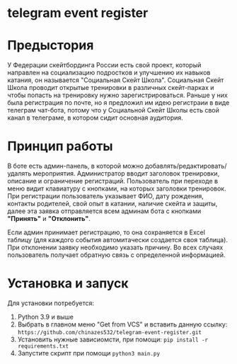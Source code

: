 # telegram event register

<h1>Предыстория</h1>

У Федерации скейтбординга России есть свой проект, который направлен на социализацию подростков и улучшению их навыков катания, он называется "Социальная Скейт Школа".
Социальная Скейт Школа проводит открытые тренировки в различных скейт-парках и чтобы попасть на тренировку нужно зарегистрироваться.
Раньше у них была регистрация по почте, но я предложил им идею регистраии в виде телеграм чат-бота, потому что у Социальной Скейт Школы есть свой канал в телеграме, в котором сидит основная аудитория.

<h1>Принцип работы</h1>

В боте есть админ-панель, в которой можно добавлять/редактировать/удалять мероприятия. 
Администратор вводит заголовок тренировки, описание и ограничение регистраций.
Пользователь при переходе в меню видит клавиатуру с кнопками, на которых заголовки тренировок.
При регистрации пользователь указывает ФИО, дату рождения, контакты родителей, свой опыт в катании, наличие скейта и защиты, далее эта заявка отправляется всем админам бота с кнопками <b>"Принять"</b> и <b>"Отклонить"</b>.

Если админ принимает регистрацию, то она сохраняется в Excel таблицу (для каждого события автомитачески создается своя таблица).
При отклонении заявку необходимо указать причину.
Во всех случаях пользователь получает обратную связь с определенной информацией.

<h1>Установка и запуск</h1>

Для установки потребуется: 
<ol>
    <li>Python 3.9 и выше</li>
    <li>Выбрать в главном меню "Get from VCS" и вставить данную ссылку: <code>https://github.com/chinazes532/telegram-event-register.git</code></li>
    <li>Установить нужные зависиомсти, при помощи: <code>pip install -r requirements.txt</code></li>
    <li>Запустите скрипт при помощи <code>python3 main.py</code></li>
</ol>


